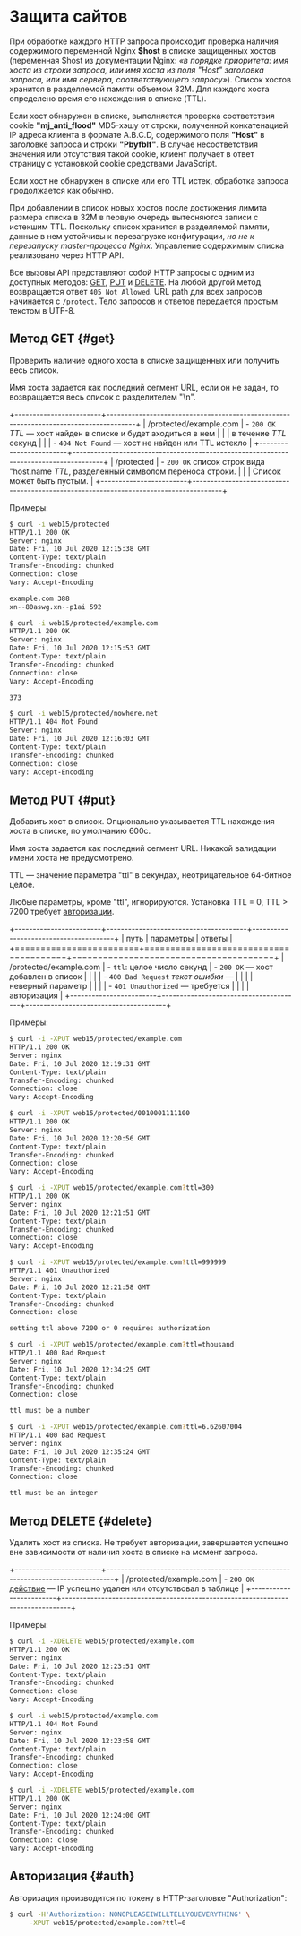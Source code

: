 Защита сайтов
=============

При обработке каждого HTTP запроса происходит проверка наличия содержимого переменной Nginx __$host__ в списке защищенных хостов (переменная $host из документации Nginx: *«в порядке приоритета: имя хоста из строки запроса, или имя хоста из поля "Host" заголовка запроса, или имя сервера, соответствующего запросу»*).
Список хостов хранится в разделяемой памяти объемом 32M. Для каждого хоста определено время его нахождения в списке (TTL).

Если хост обнаружен в списке, выполняется проверка соответствия cookie __"mj_anti_flood"__ MD5-хэшу от строки, полученной конкатенацией IP адреса клиента в формате A.B.C.D, содержимого поля __"Host"__ в заголовке запроса и строки __"Pbyfblf"__. В случае несоответствия значения или отсутствия такой cookie, клиент получает в ответ страницу с установкой cookie средствами JavaScript.

Если хост не обнаружен в списке или его TTL истек, обработка запроса продолжается как обычно.

При добавлении в список новых хостов после достижения лимита размера списка в 32M в первую очередь вытесняются записи с истекшим TTL. Поскольку список хранится в разделяемой памяти, данные в нем устойчивы к перезагрузке конфигурации, *но не к перезапуску master-процесса Nginx*. Управление содержимым списка реализовано через HTTP API.

Все вызовы API представляют собой HTTP запросы с одним из доступных методов: [GET](#get), [PUT](#put) и [DELETE](#delete). На любой другой метод возвращается ответ `405 Not Allowed`. URL path для всех запросов начинается с `/protect`. Тело запросов и ответов передается простым текстом в UTF-8.


Метод GET	{#get}
---------

Проверить наличие одного хоста в списке защищенных или получить весь список.

Имя хоста задается как последний сегмент URL, если он не задан, то возвращается весь список с разделителем "\n".

+------------------------+--------------------------------------------------------------------------------------+
| /protected/example.com | - `200 OK` *TTL* — хост найден в списке и будет аходиться в нем                      |
|                        |   в течение *TTL* секунд                                                             |
|                        | - `404 Not Found` — хост не найден или TTL истекло                                   |
+------------------------+--------------------------------------------------------------------------------------+
| /protected             | - `200 OK` список строк вида "host.name *TTL*, разделенный символом переноса строки. |
|                        |   Список может быть пустым.                                                          |
+------------------------+--------------------------------------------------------------------------------------+

Примеры:

```bash
$ curl -i web15/protected
HTTP/1.1 200 OK
Server: nginx
Date: Fri, 10 Jul 2020 12:15:38 GMT
Content-Type: text/plain
Transfer-Encoding: chunked
Connection: close
Vary: Accept-Encoding

example.com 388
xn--80aswg.xn--p1ai 592
```

```bash
$ curl -i web15/protected/example.com
HTTP/1.1 200 OK
Server: nginx
Date: Fri, 10 Jul 2020 12:15:53 GMT
Content-Type: text/plain
Transfer-Encoding: chunked
Connection: close
Vary: Accept-Encoding

373
```

```bash
$ curl -i web15/protected/nowhere.net
HTTP/1.1 404 Not Found
Server: nginx
Date: Fri, 10 Jul 2020 12:16:03 GMT
Content-Type: text/plain
Transfer-Encoding: chunked
Connection: close
Vary: Accept-Encoding

```


Метод PUT	{#put}
---------

Добавить хост в список. Опционально указывается TTL нахождения хоста в списке, по умолчанию 600с.

Имя хоста задается как последний сегмент URL. Никакой валидации имени хоста не предусмотрено.

TTL — значение параметра "ttl" в секундах, неотрицательное 64-битное целое.

Любые параметры, кроме "ttl", игнорируются. Установка TTL = 0, TTL > 7200 требует [авторизации](#auth).

+------------------------+---------------------------------------+---------------------------------------+
| путь                   | параметры                             | ответы                                |
+========================+=======================================+=======================================+
| /protected/example.com | - `ttl`: целое число секунд           | - `200 OK` — хост добавлен в список   |
|                        |                                       | - `400 Bad Request` *текст ошибки* —  |
|                        |                                       |    неверный параметр                  |
|                        |                                       | - `401 Unauthorized` — требуется      |
|                        |                                       |    авторизация                        |
+------------------------+---------------------------------------+---------------------------------------+

Примеры:

```bash
$ curl -i -XPUT web15/protected/example.com
HTTP/1.1 200 OK
Server: nginx
Date: Fri, 10 Jul 2020 12:19:31 GMT
Content-Type: text/plain
Transfer-Encoding: chunked
Connection: close
Vary: Accept-Encoding

```

```bash
$ curl -i -XPUT web15/protected/0010001111100
HTTP/1.1 200 OK
Server: nginx
Date: Fri, 10 Jul 2020 12:20:56 GMT
Content-Type: text/plain
Transfer-Encoding: chunked
Connection: close
Vary: Accept-Encoding

```

```bash
$ curl -i -XPUT web15/protected/example.com?ttl=300
HTTP/1.1 200 OK
Server: nginx
Date: Fri, 10 Jul 2020 12:21:51 GMT
Content-Type: text/plain
Transfer-Encoding: chunked
Connection: close
Vary: Accept-Encoding

```

```bash
$ curl -i -XPUT web15/protected/example.com?ttl=999999
HTTP/1.1 401 Unauthorized
Server: nginx
Date: Fri, 10 Jul 2020 12:21:58 GMT
Content-Type: text/plain
Transfer-Encoding: chunked
Connection: close

setting ttl above 7200 or 0 requires authorization
```

```bash
$ curl -i -XPUT web15/protected/example.com?ttl=thousand
HTTP/1.1 400 Bad Request
Server: nginx
Date: Fri, 10 Jul 2020 12:34:25 GMT
Content-Type: text/plain
Transfer-Encoding: chunked
Connection: close

ttl must be a number
```

```bash
$ curl -i -XPUT web15/protected/example.com?ttl=6.62607004
HTTP/1.1 400 Bad Request
Server: nginx
Date: Fri, 10 Jul 2020 12:35:24 GMT
Content-Type: text/plain
Transfer-Encoding: chunked
Connection: close

ttl must be an integer
```


Метод DELETE	{#delete}
------------

Удалить хост из списка. Не требует авторизации, завершается успешно вне зависимости от наличия хоста в списке на момент запроса.

+------------------------+--------------------------------------------------------------------------------+
| /protected/example.com | - `200 OK` [действие](#actions) — IP успешно удален или отсутствовал в таблице |
+------------------------+--------------------------------------------------------------------------------+

Примеры:

```bash
$ curl -i -XDELETE web15/protected/example.com
HTTP/1.1 200 OK
Server: nginx
Date: Fri, 10 Jul 2020 12:23:51 GMT
Content-Type: text/plain
Transfer-Encoding: chunked
Connection: close
Vary: Accept-Encoding


```

```bash
$ curl -i web15/protected/example.com
HTTP/1.1 404 Not Found
Server: nginx
Date: Fri, 10 Jul 2020 12:23:58 GMT
Content-Type: text/plain
Transfer-Encoding: chunked
Connection: close
Vary: Accept-Encoding

$ curl -i -XDELETE web15/protected/example.com
HTTP/1.1 200 OK
Server: nginx
Date: Fri, 10 Jul 2020 12:24:00 GMT
Content-Type: text/plain
Transfer-Encoding: chunked
Connection: close
Vary: Accept-Encoding
```

Авторизация	{#auth}
-----------

Авторизация производится по токену в HTTP-заголовке "Authorization":

```bash
$ curl -H'Authorization: NONOPLEASEIWILLTELLYOUEVERYTHING' \
     -XPUT web15/protected/example.com?ttl=0
```